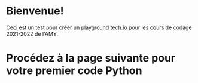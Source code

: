 # Bienvenue!

Ceci est un test pour créer un playground tech.io pour les cours de codage 2021-2022 de l'AMY.


# Procédez à la page suivante pour votre premier code Python
